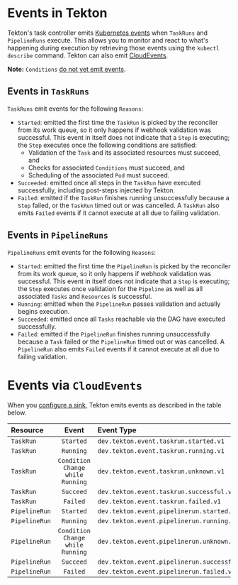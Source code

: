 <!--
---
linkTitle: "Events"
weight: 700
---
-->
# Events in Tekton

Tekton's task controller emits [Kubernetes events](https://kubernetes.io/docs/reference/generated/kubernetes-api/v1.18/#event-v1-core)
when `TaskRuns` and `PipelineRuns` execute. This allows you to monitor and react to what's happening during execution by
retrieving those events using the `kubectl describe` command. Tekton can also emit [CloudEvents](https://github.com/cloudevents/spec).

**Note:** `Conditions` [do not yet emit events](https://github.com/tektoncd/pipeline/issues/2461).

## Events in `TaskRuns`

`TaskRuns` emit events for the following `Reasons`:

- `Started`: emitted the first time the `TaskRun` is picked by the
  reconciler from its work queue, so it only happens if webhook validation was
  successful. This event in itself does not indicate that a `Step` is executing;
  the `Step` executes once the following conditions are satisfied:
  - Validation of the `Task` and  its associated resources must succeed, and
  - Checks for associated `Conditions` must succeed, and
  - Scheduling of the associated `Pod` must succeed.
- `Succeeded`: emitted once all steps in the `TaskRun` have executed successfully,
   including post-steps injected by Tekton.
- `Failed`: emitted if the `TaskRun` finishes running unsuccessfully because a `Step` failed,
   or the `TaskRun` timed out or was cancelled. A `TaskRun` also emits `Failed` events
   if it cannot execute at all due to failing validation.

## Events in `PipelineRuns`

`PipelineRuns` emit events for the following `Reasons`:

- `Started`: emitted the first time the `PipelineRun` is picked by the
  reconciler from its work queue, so it only happens if webhook validation was
  successful. This event in itself does not indicate that a `Step` is executing;
  the `Step` executes once validation for the `Pipeline` as well as all associated `Tasks`
  and `Resources` is successful.
- `Running`: emitted when the `PipelineRun` passes validation and
  actually begins execution.
- `Succeeded`: emitted once all `Tasks` reachable via the DAG have
  executed successfully.
- `Failed`: emitted if the `PipelineRun` finishes running unsuccessfully because a `Task` failed or the
  `PipelineRun` timed out or was cancelled. A `PipelineRun` also emits `Failed` events if it cannot
  execute at all due to failing validation.

# Events via `CloudEvents`

When you [configure a sink](install.md#configuring-cloudevents-notifications), Tekton emits
events as described in the table below.

Resource      |Event    |Event Type
:-------------|:-------:|:----------------------------------------------------------
`TaskRun`     | `Started` | `dev.tekton.event.taskrun.started.v1`
`TaskRun`     | `Running` | `dev.tekton.event.taskrun.running.v1`
`TaskRun`     | `Condition Change while Running` | `dev.tekton.event.taskrun.unknown.v1`
`TaskRun`     | `Succeed` | `dev.tekton.event.taskrun.successful.v1`
`TaskRun`     | `Failed`  | `dev.tekton.event.taskrun.failed.v1`
`PipelineRun` | `Started` | `dev.tekton.event.pipelinerun.started.v1`
`PipelineRun` | `Running` | `dev.tekton.event.pipelinerun.running.v1`
`PipelineRun` | `Condition Change while Running` | `dev.tekton.event.pipelinerun.unknown.v1`
`PipelineRun` | `Succeed` | `dev.tekton.event.pipelinerun.successful.v1`
`PipelineRun` | `Failed`  | `dev.tekton.event.pipelinerun.failed.v1`
